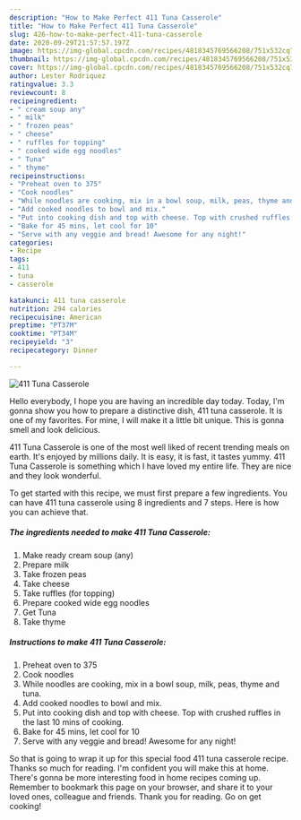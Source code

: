 ```yaml
---
description: "How to Make Perfect 411 Tuna Casserole"
title: "How to Make Perfect 411 Tuna Casserole"
slug: 426-how-to-make-perfect-411-tuna-casserole
date: 2020-09-29T21:57:57.197Z
image: https://img-global.cpcdn.com/recipes/4818345769566208/751x532cq70/411-tuna-casserole-recipe-main-photo.jpg
thumbnail: https://img-global.cpcdn.com/recipes/4818345769566208/751x532cq70/411-tuna-casserole-recipe-main-photo.jpg
cover: https://img-global.cpcdn.com/recipes/4818345769566208/751x532cq70/411-tuna-casserole-recipe-main-photo.jpg
author: Lester Rodriquez
ratingvalue: 3.3
reviewcount: 8
recipeingredient:
- " cream soup any"
- " milk"
- " frozen peas"
- " cheese"
- " ruffles for topping"
- " cooked wide egg noodles"
- " Tuna"
- " thyme"
recipeinstructions:
- "Preheat oven to 375"
- "Cook noodles"
- "While noodles are cooking, mix in a bowl soup, milk, peas, thyme and tuna."
- "Add cooked noodles to bowl and mix."
- "Put into cooking dish and top with cheese. Top with crushed ruffles in the last 10 mins of cooking."
- "Bake for 45 mins, let cool for 10"
- "Serve with any veggie and bread! Awesome for any night!"
categories:
- Recipe
tags:
- 411
- tuna
- casserole

katakunci: 411 tuna casserole 
nutrition: 294 calories
recipecuisine: American
preptime: "PT37M"
cooktime: "PT34M"
recipeyield: "3"
recipecategory: Dinner

---
```



![411 Tuna Casserole](https://img-global.cpcdn.com/recipes/4818345769566208/751x532cq70/411-tuna-casserole-recipe-main-photo.jpg)

Hello everybody, I hope you are having an incredible day today. Today, I'm gonna show you how to prepare a distinctive dish, 411 tuna casserole. It is one of my favorites. For mine, I will make it a little bit unique. This is gonna smell and look delicious.



411 Tuna Casserole is one of the most well liked of recent trending meals on earth. It's enjoyed by millions daily. It is easy, it is fast, it tastes yummy. 411 Tuna Casserole is something which I have loved my entire life. They are nice and they look wonderful.


To get started with this recipe, we must first prepare a few ingredients. You can have 411 tuna casserole using 8 ingredients and 7 steps. Here is how you can achieve that.

<!--inarticleads1-->

##### The ingredients needed to make 411 Tuna Casserole:

1. Make ready  cream soup (any)
1. Prepare  milk
1. Take  frozen peas
1. Take  cheese
1. Take  ruffles (for topping)
1. Prepare  cooked wide egg noodles
1. Get  Tuna
1. Take  thyme




<!--inarticleads2-->

##### Instructions to make 411 Tuna Casserole:

1. Preheat oven to 375
1. Cook noodles
1. While noodles are cooking, mix in a bowl soup, milk, peas, thyme and tuna.
1. Add cooked noodles to bowl and mix.
1. Put into cooking dish and top with cheese. Top with crushed ruffles in the last 10 mins of cooking.
1. Bake for 45 mins, let cool for 10
1. Serve with any veggie and bread! Awesome for any night!




So that is going to wrap it up for this special food 411 tuna casserole recipe. Thanks so much for reading. I'm confident you will make this at home. There's gonna be more interesting food in home recipes coming up. Remember to bookmark this page on your browser, and share it to your loved ones, colleague and friends. Thank you for reading. Go on get cooking!

